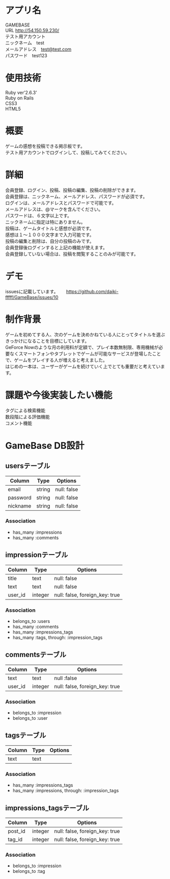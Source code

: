 # アプリ名
GAMEBASE  
URL http://54.150.59.230/  
テスト用アカウント  
ニックネーム　test  
メールアドレス　test@test.com  
パスワード　test123

# 使用技術
Ruby ver'2.6.3'  
Ruby on Rails  
CSS3  
HTML5  

# 概要
ゲームの感想を投稿できる掲示板です。  
テスト用アカウントでログインして、投稿してみてください。

# 詳細
会員登録、ログイン、投稿、投稿の編集、投稿の削除ができます。  
会員登録は、ニックネーム、メールアドレス、パスワードが必須です。  
ログインは、メールアドレスとパスワードで可能です。  
メールアドレスは、@マークを含んでください。  
パスワードは、６文字以上です。  
ニックネームに指定は特にありません。  
投稿は、ゲームタイトルと感想が必須です。  
感想は１〜１０００文字まで入力可能です。  
投稿の編集と削除は、自分の投稿のみです。  
会員登録後ログインすると上記の機能が使えます。  
会員登録していない場合は、投稿を閲覧することのみが可能です。  

# デモ　　
issuesに記載しています。　　
https://github.com/daiki-fffff/GameBase/issues/10

# 制作背景  
ゲームを初めてする人、次のゲームを決めかねている人にとってタイトルを選ぶきっかけになることを目標にしています。  
GeForce Nowのような月の利用料が定額で、プレイ本数無制限、専用機械が必要なくスマートフォンやタブレットでゲームが可能なサービスが登場したことで、ゲームをプレイする人が増えると考えました。  
はじめの一本は、ユーザーがゲームを続けていく上でとても重要だと考えています。  

# 課題や今後実装したい機能  
タグによる検索機能  
数段階による評価機能  
コメント機能  

# GameBase DB設計
## usersテーブル
|Column|Type|Options|
|------|----|-------|
|email|string|null: false|
|password|string|null: false|
|nickname|string|null: false|
### Association
- has_many :impressions
- has_many :comments

## impressionテーブル
|Column|Type|Options|
|------|----|-------|
|title|text|null: false|
|text|text|null: false|
|user_id|integer|null: false, foreign_key: true|
### Association
- belongs_to :users
- has_many :comments
- has_many :impressions_tags
- has_many :tags, through: :impression_tags



## commentsテーブル
|Column|Type|Options|
|------|----|-------|
|text|text|null :false|
|user_id|integer|null: false, foreign_key: true|
### Association
- belongs_to :impression
- belongs_to :user


## tagsテーブル
Column|Type|Options|
|------|----|-------|
|text|text||
### Association
- has_many :impressions_tags
- has_many :impressions, through: :impression_tags


## impressions_tagsテーブル
|Column|Type|Options|
|------|----|-------|
|post_id|integer|null: false, foreign_key: true|
|tag_id|integer|null: false, foreign_key: true|
### Association
- belongs_to :impression
- belongs_to :tag
